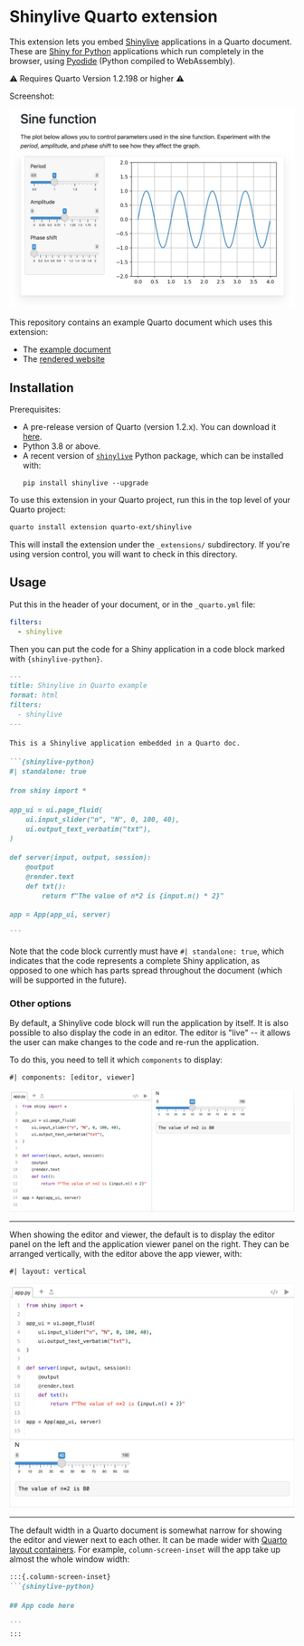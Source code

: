 Shinylive Quarto extension
==========================

This extension lets you embed [Shinylive](https://shiny.rstudio.com/py/docs/shinylive.html) applications in a Quarto document. These are [Shiny for Python](https://shiny.rstudio.com/py/) applications which run completely in the browser, using [Pyodide](https://pyodide.org/) (Python compiled to WebAssembly).

:warning: Requires Quarto Version 1.2.198 or higher :warning:

Screenshot:

![Embedded Shinylive application](embedded-app.png)

This repository contains an example Quarto document which uses this extension:

* The [example document](index.qmd)
* The [rendered website](https://quarto-ext.github.io/shinylive/)


## Installation

Prerequisites:
* A pre-release version of Quarto (version 1.2.x). You can download it [here](https://quarto.org/docs/download/).
* Python 3.8 or above.
* A recent version of [`shinylive`](https://github.com/rstudio/py-shinylive) Python package, which can be installed with:
    ```
    pip install shinylive --upgrade
    ```

To use this extension in your Quarto project, run this in the top level of your Quarto project:

```bash
quarto install extension quarto-ext/shinylive
```

This will install the extension under the `_extensions/` subdirectory. If you're using version control, you will want to check in this directory.


## Usage

Put this in the header of your document, or in the `_quarto.yml` file:

```yaml
filters:
  - shinylive
```

Then you can put the code for a Shiny application in a code block marked with `{shinylive-python}`.


````markdown
---
title: Shinylive in Quarto example
format: html
filters:
  - shinylive
---

This is a Shinylive application embedded in a Quarto doc.

```{shinylive-python}
#| standalone: true

from shiny import *

app_ui = ui.page_fluid(
    ui.input_slider("n", "N", 0, 100, 40),
    ui.output_text_verbatim("txt"),
)

def server(input, output, session):
    @output
    @render.text
    def txt():
        return f"The value of n*2 is {input.n() * 2}"

app = App(app_ui, server)

```
````

Note that the code block currently must have `#| standalone: true`, which indicates that the code represents a complete Shiny application, as opposed to one which has parts spread throughout the document (which will be supported in the future).


### Other options


By default, a Shinylive code block will run the application by itself. It is also possible to also display the code in an editor. The editor is "live" -- it allows the user can make changes to the code and re-run the application.

To do this, you need to tell it which `components` to display:

```
#| components: [editor, viewer]
```

 ![Editor and viewer](editor-viewer.png)

******

When showing the editor and viewer, the default is to display the editor panel on the left and the application viewer panel on the right. They can be arranged vertically, with the editor above the app viewer, with:

```
#| layout: vertical
```

 ![Editor and viewer, vertical arrangement](editor-viewer-vertical.png)

******

The default width in a Quarto document is somewhat narrow for showing the editor and viewer next to each other. It can be made wider with [Quarto layout containers](https://quarto.org/docs/authoring/article-layout.html). For example, `column-screen-inset` will the app take up almost the whole window width:

````markdown
:::{.column-screen-inset}
```{shinylive-python}

## App code here

```
:::
````
